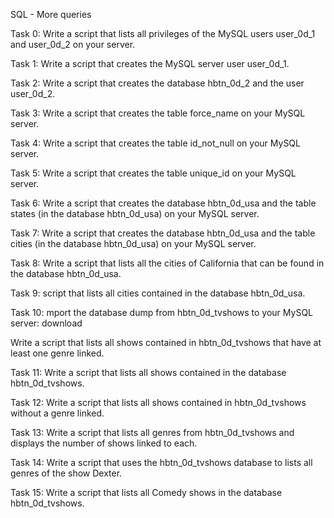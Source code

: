 SQL - More queries

Task 0: Write a script that lists all privileges of the MySQL users user_0d_1 and user_0d_2 on your server.

Task 1: Write a script that creates the MySQL server user user_0d_1. 

Task 2: Write a script that creates the database hbtn_0d_2 and the user user_0d_2.

Task 3: Write a script that creates the table force_name on your MySQL server.

Task 4: Write a script that creates the table id_not_null on your MySQL server.

Task 5: Write a script that creates the table unique_id on your MySQL server.

Task 6: Write a script that creates the database hbtn_0d_usa and the table states (in the database hbtn_0d_usa) on your MySQL server.

Task 7: Write a script that creates the database hbtn_0d_usa and the table cities (in the database hbtn_0d_usa) on your MySQL server.

Task 8: Write a script that lists all the cities of California that can be found in the database hbtn_0d_usa.

Task 9: script that lists all cities contained in the database hbtn_0d_usa.


Task 10: mport the database dump from hbtn_0d_tvshows to your MySQL server: download

Write a script that lists all shows contained in hbtn_0d_tvshows that have at least one genre linked.
        
Task 11: Write a script that lists all shows contained in the database hbtn_0d_tvshows. 

Task 12: Write a script that lists all shows contained in hbtn_0d_tvshows without a genre linked. 

Task 13: Write a script that lists all genres from hbtn_0d_tvshows and displays the number of shows linked to each.

Task 14: Write a script that uses the hbtn_0d_tvshows database to lists all genres of the show Dexter.

Task 15: Write a script that lists all Comedy shows in the database hbtn_0d_tvshows.